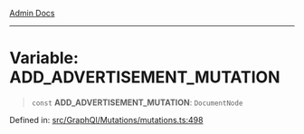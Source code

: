 [Admin Docs](/)

***

# Variable: ADD\_ADVERTISEMENT\_MUTATION

> `const` **ADD\_ADVERTISEMENT\_MUTATION**: `DocumentNode`

Defined in: [src/GraphQl/Mutations/mutations.ts:498](https://github.com/PalisadoesFoundation/talawa-admin/blob/main/src/GraphQl/Mutations/mutations.ts#L498)
